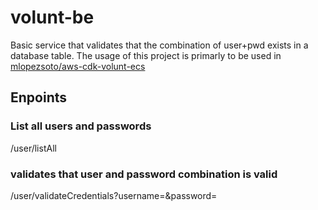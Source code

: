 # volunt-be
Basic service that validates that the combination of user+pwd exists in a database table. The usage of this project is primarly to be used in [mlopezsoto/aws-cdk-volunt-ecs](https://github.com/mlopezsoto/aws-cdk-volunt-ecs)

## Enpoints
### List all users and passwords
/user/listAll

### validates that user and password combination is valid 
/user/validateCredentials?username=<username>&password=<password>

